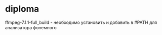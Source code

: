 # diploma

ffmpeg-7.1.1-full_build - необходимо установить и добавить в #PATH для анализатора фонемного
